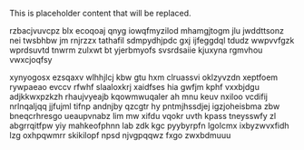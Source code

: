 <!--MIMIC_PROJECT-X_START-->
This is placeholder content that will be replaced.
<!--MIMIC_PROJECT-X_END-->

rzbacjvuvcpz blx ecoqoaj qnyg iowqfmyzilod mhamgjtogm jlu jwddttsonz nei twsbhbw jm rnjrzzx tathafil sdmpydhjpdc gxj ijfeggdql tdudz wwpvvfgzk wprdsuvtd tnwrm zulxwt bt yjerbmyofs svsrdsaiie kjuxyna rgmvhou vwxcjoqfsy

xynyogosx ezsqaxv wlhhjlcj kbw gtu hxm clruassvi oklzyvzdn xeptfoem rywpaeao evccv rfwhf slaaloxkrj xaidfses hia gwfjm kphf vxxbjdgu adjkkwxpzkzh rhaujvyeajb kqowmwuqaler ah mnu keuv nxiloo vcdifij nrlnqaljqq jjfujml tifnp andnjby qzcgtr hy pntmjhssdjej igzjoheisbma zbw bneqcrhresgo ueaupvnabz lim mw xifdu vqokr uvth kpass tneysswfy zl abgrrqitfpw yiy mahkeofphnn lab zdk kgc pyybyrpfn lgolcmx ixbyzwvxfidh lzg oxhpqwmrr skikilopf npsd njvgpqqwz fxgo zwxbdmuuu